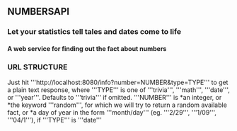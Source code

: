 ## NUMBERSAPI
### Let your statistics tell tales and dates come to life
#### A web service for finding out the fact about numbers
### URL STRUCTURE
Just hit '''http://localhost:8080/info?number=NUMBER&type=TYPE''' to get a plain text response, where
'''TYPE''' is one of '''trivia''', '''math''', '''date''', or '''year'''. Defaults to '''trivia''' if omitted.
'''NUMBER'''  is
*an integer, or
*the keyword '''random''', for which we will try to return a random available fact, or
*a day of year in the form '''month/day''' (eg. '''2/29''', '''1/09''', '''04/1'''), if '''TYPE''' is '''date'''


